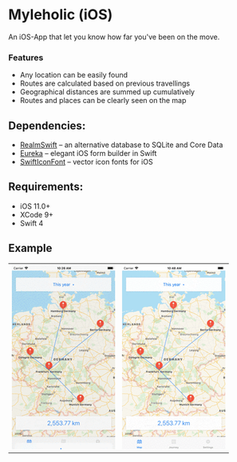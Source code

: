 # Myleholic (iOS)

An iOS-App that let you know how far you've been on the move.

### Features
* Any location can be easily found
* Routes are calculated based on previous travellings
* Geographical distances are summed up cumulatively
* Routes and places can be clearly seen on the map


## Dependencies:
* [RealmSwift](https://realm.io/docs/swift/latest/) – an alternative database to SQLite and Core Data
* [Eureka](https://eurekacommunity.github.io/) – elegant iOS form builder in Swift
* [SwiftIconFont](https://github.com/0x73/SwiftIconFont) – vector icon fonts for iOS


## Requirements:
* iOS 11.0+
* XCode 9+
* Swift 4

## Example

<table>
  <tr>
    <th>
      <img src="Example/Media/example-filter-interval.gif"/>
    </th>
    <th>
      <img src="Example/Media/example-nested-journies.gif"/>
    </th>
  </tr>
</table>
